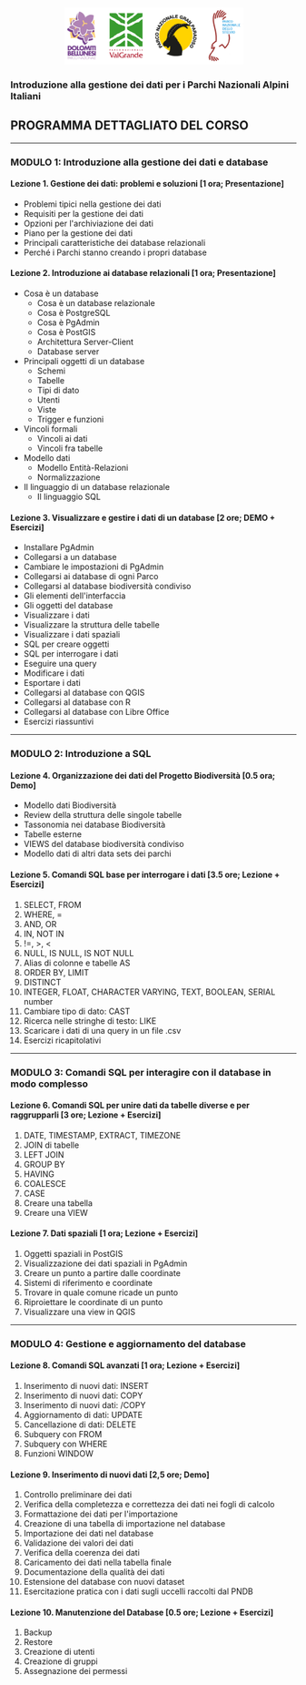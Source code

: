 <p align="center"> <img src="materiale/loghi.png" width="315" height="100" /></p>

### Introduzione alla gestione dei dati per i Parchi Nazionali Alpini Italiani
## PROGRAMMA DETTAGLIATO DEL CORSO
---

### MODULO 1: Introduzione alla gestione dei dati e database  

#### Lezione 1. Gestione dei dati: problemi e soluzioni [1 ora; Presentazione]
- Problemi tipici nella gestione dei dati
- Requisiti per la gestione dei dati
- Opzioni per l'archiviazione dei dati
- Piano per la gestione dei dati
- Principali caratteristiche dei database relazionali
- Perché i Parchi stanno creando i propri database

#### Lezione 2. Introduzione ai database relazionali [1 ora; Presentazione]
- Cosa è un database
  - Cosa è un database relazionale
  - Cosa è PostgreSQL
  - Cosa è PgAdmin
  - Cosa è PostGIS
  - Architettura Server-Client
  - Database server
- Principali oggetti di un database
  - Schemi
  - Tabelle
  - Tipi di dato
  - Utenti
  - Viste
  - Trigger e funzioni
- Vincoli formali
  - Vincoli ai dati
  - Vincoli fra tabelle
- Modello dati
  - Modello Entità-Relazioni
  - Normalizzazione
- Il linguaggio di un database relazionale
  - Il linguaggio SQL

#### Lezione 3. Visualizzare e gestire i dati di un database [2 ore; DEMO + Esercizi]
- Installare PgAdmin
- Collegarsi a un database
- Cambiare le impostazioni di PgAdmin
- Collegarsi ai database di ogni Parco
- Collegarsi al database biodiversità condiviso
- Gli elementi dell'interfaccia
- Gli oggetti del database
- Visualizzare i dati
- Visualizzare la struttura delle tabelle
- Visualizzare i dati spaziali
- SQL per creare oggetti
- SQL per interrogare i dati
- Eseguire una query
- Modificare i dati
- Esportare i dati
- Collegarsi al database con QGIS
- Collegarsi al database con R
- Collegarsi al database con Libre Office
- Esercizi riassuntivi

---

### MODULO 2: Introduzione a SQL

#### Lezione 4. Organizzazione dei dati del Progetto Biodiversità [0.5 ora; Demo]
- Modello dati Biodiversità
- Review della struttura delle singole tabelle
- Tassonomia nei database Biodiversità
- Tabelle esterne
- VIEWS del database biodiversità condiviso
- Modello dati di altri data sets dei parchi

#### Lezione 5. Comandi SQL base per interrogare i dati [3.5 ore; Lezione + Esercizi]
1. SELECT, FROM
2. WHERE, =
3. AND, OR
4. IN, NOT IN
5. !=, >, <
6. NULL, IS NULL, IS NOT NULL
7. Alias di colonne e tabelle AS
8. ORDER BY, LIMIT
9. DISTINCT
10. INTEGER, FLOAT, CHARACTER VARYING, TEXT, BOOLEAN, SERIAL number
11. Cambiare tipo di dato: CAST
12. Ricerca nelle stringhe di testo: LIKE
13. Scaricare i dati di una query in un file .csv
13. Esercizi ricapitolativi

---

### MODULO 3: Comandi SQL per interagire con il database in modo complesso

#### Lezione 6. Comandi SQL per unire dati da tabelle diverse e per raggrupparli [3 ore; Lezione + Esercizi]
1. DATE, TIMESTAMP, EXTRACT, TIMEZONE
2. JOIN di tabelle
3. LEFT JOIN
4. GROUP BY
5. HAVING
6. COALESCE
7. CASE
7. Creare una tabella
8. Creare una VIEW

#### Lezione 7. Dati spaziali [1 ora; Lezione + Esercizi]
1. Oggetti spaziali in PostGIS
2. Visualizzazione dei dati spaziali in PgAdmin
3. Creare un punto a partire dalle coordinate
4. Sistemi di riferimento e coordinate
5. Trovare in quale comune ricade un punto
6. Riproiettare le coordinate di un punto
7. Visualizzare una view in QGIS

---

### MODULO 4: Gestione e aggiornamento del database

#### Lezione 8. Comandi SQL avanzati [1 ora; Lezione + Esercizi]
1. Inserimento di nuovi dati: INSERT
2. Inserimento di nuovi dati: COPY
3. Inserimento di nuovi dati: /COPY
4. Aggiornamento di dati: UPDATE
5. Cancellazione di dati: DELETE
6. Subquery con FROM
7. Subquery con WHERE
8. Funzioni WINDOW

#### Lezione 9. Inserimento di nuovi dati [2,5 ore; Demo]
1. Controllo preliminare dei dati
2. Verifica della completezza e correttezza dei dati nei fogli di calcolo
3. Formattazione dei dati per l'importazione
4. Creazione di una tabella di importazione nel database
5. Importazione dei dati nel database
6. Validazione dei valori dei dati
7. Verifica della coerenza dei dati
8. Caricamento dei dati nella tabella finale
9. Documentazione della qualità dei dati
10. Estensione del database con nuovi dataset
11. Esercitazione pratica con i dati sugli uccelli raccolti dal PNDB

#### Lezione 10. Manutenzione del Database [0.5 ore; Lezione + Esercizi]
1. Backup
2. Restore
3. Creazione di utenti
4. Creazione di gruppi
5. Assegnazione dei permessi
